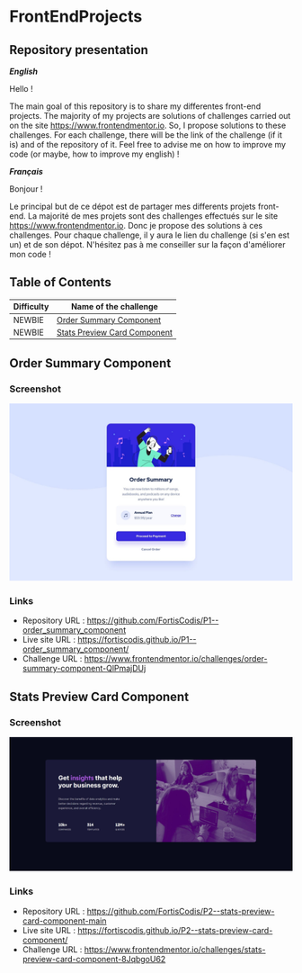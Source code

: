 # FrontEndProjects
## Repository presentation
***English***

Hello !

The main goal of this repository is to share my differentes front-end projects. 
The majority of my projects are solutions of challenges carried out on the site <https://www.frontendmentor.io>.
So, I propose solutions to these challenges.
For each challenge, there will be the link of the challenge (if it is) and of the repository of it.
Feel free to advise me on how to improve my code (or maybe, how to improve my english) !


***Français***

Bonjour !

Le principal but de ce dépot est de partager mes differents projets front-end.
La majorité de mes projets sont des challenges effectués sur le site <https://www.frontendmentor.io>.
Donc je propose des solutions à ces challenges.
Pour chaque challenge, il y aura le lien du challenge (si s'en est un) et de son dépot.
N'hésitez pas à me conseiller sur la façon d'améliorer mon code !

## Table of Contents

| Difficulty | Name of the challenge                                                 |
| ---------- | --------------------------------------------------------------------- |
| NEWBIE     | [Order Summary Component](#order-summary-component)                   |
| NEWBIE     | [Stats Preview Card Component](#stats-preview-card-component)         |

<!---Project1--->
## Order Summary Component

### Screenshot

![screenshot](./screenshots/order_summary_component.jpg)

### Links

- Repository URL : <https://github.com/FortisCodis/P1--order_summary_component>
- Live site URL : <https://fortiscodis.github.io/P1--order_summary_component/>
- Challenge URL : <https://www.frontendmentor.io/challenges/order-summary-component-QlPmajDUj>

<!---Project2--->
## Stats Preview Card Component

### Screenshot

![screenshot](./screenshots/stats_preview_card_component.jpg)

### Links

- Repository URL : <https://github.com/FortisCodis/P2--stats-preview-card-component-main>
- Live site URL : <https://fortiscodis.github.io/P2--stats-preview-card-component/>
- Challenge URL : <https://www.frontendmentor.io/challenges/stats-preview-card-component-8JqbgoU62>
